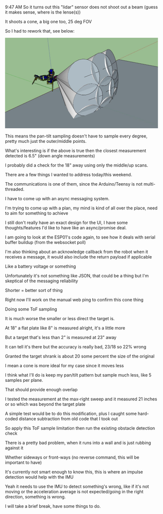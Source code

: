 9:47 AM
So it turns out this "lidar" sensor does not shoot out a beam (guess it makes sense, where is the lense(s))

It shoots a cone, a big one too, 25 deg FOV

So I had to rework that, see below:

<img src="../../media/07-09-2022--cones.JPG" width="800"/>

This means the pan-tilt sampling doesn't have to sample every degree, pretty much just the outer/middle points.

What's interesting is if the above is true then the closest measurement detected is 6.5" (down angle measurements)

I probably did a check for the 18" away using only the middle/up scans.

There are a few things I wanted to address today/this weekend.

The communications is one of them, since the Arduino/Teensy is not multi-threaded.

I have to come up with an async messaging system.

I'm trying to come up with a plan, my mind is kind of all over the place, need to aim for something to achieve

I still don't really have an exact design for the UI, I have some thoughts/features I'd like to have like an async/promise deal.

I am going to look at the ESP01's code again, to see how it deals with serial buffer buildup (from the websocket poll)

I'm also thinking about an acknowledge callback from the robot when it receives a message, it would also include the return payload if applicable

Like a battery voltage or something

Unfortunately it's not something like JSON, that could be a thing but I'm skeptical of the messaging reliability

Shorter = better sort of thing

Right now I'll work on the manual web ping to confirm this cone thing

Doing some ToF sampling

It is much worse the smaller or less direct the target is.

At 18" a flat plate like 8" is measured alright, it's a little more

But a target that's less than 2" is measured at 23" away

It can tell it's there but the accuracy is really bad, 23/18 so 22% wrong

Granted the target shrank is about 20 some percent the size of the original

I mean a cone is more ideal for my case since it moves less

I think what I'll do is keep my pan/tilt pattern but sample much less, like 5 samples per plane.

That should provide enough overlap

I tested the measurement at the max-right sweep and it measured 21 inches or so which was beyond the target plate

A simple test would be to do this modification, plus I caught some hard-coded distance subtraction from old code that I took out

So apply this ToF sample limitation then run the existing obstacle detection check

There is a pretty bad problem, when it runs into a wall and is just rubbing against it

Whether sideways or front-ways (no reverse command, this will be important to have)

It's currently not smart enough to know this, this is where an impulse detection would help with the IMU

Yeah it needs to use the IMU to detect something's wrong, like if it's not moving or the acceleration average is not expected/going in the right direction, something is wrong.

I will take a brief break, have some things to do.